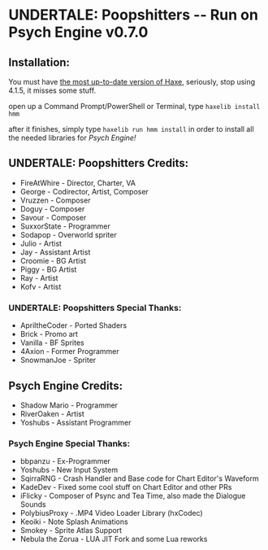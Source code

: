 # UNDERTALE: Poopshitters -- Run on Psych Engine v0.7.0

## Installation:
You must have [the most up-to-date version of Haxe](https://haxe.org/download/), seriously, stop using 4.1.5, it misses some stuff.

open up a Command Prompt/PowerShell or Terminal, type `haxelib install hmm`

after it finishes, simply type `haxelib run hmm install` in order to install all the needed libraries for *Psych Engine!*

## UNDERTALE: Poopshitters Credits:
* FireAtWhire - Director, Charter, VA
* George - Codirector, Artist, Composer
* Vruzzen - Composer
* Doguy - Composer
* Savour - Composer
* SuxxorState - Programmer
* Sodapop - Overworld spriter
* Julio - Artist
* Jay - Assistant Artist
* Croomie - BG Artist
* Piggy - BG Artist
* Ray - Artist
* Kofv - Artist

### UNDERTALE: Poopshitters Special Thanks:
* ApriltheCoder - Ported Shaders
* Brick - Promo art
* Vanilla - BF Sprites
* 4Axion - Former Programmer
* SnowmanJoe - Spriter



## Psych Engine Credits:
* Shadow Mario - Programmer
* RiverOaken - Artist
* Yoshubs - Assistant Programmer

### Psych Engine Special Thanks:
* bbpanzu - Ex-Programmer
* Yoshubs - New Input System
* SqirraRNG - Crash Handler and Base code for Chart Editor's Waveform
* KadeDev - Fixed some cool stuff on Chart Editor and other PRs
* iFlicky - Composer of Psync and Tea Time, also made the Dialogue Sounds
* PolybiusProxy - .MP4 Video Loader Library (hxCodec)
* Keoiki - Note Splash Animations
* Smokey - Sprite Atlas Support
* Nebula the Zorua - LUA JIT Fork and some Lua reworks
